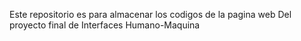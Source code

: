 Este repositorio es para almacenar los codigos de la pagina web
Del proyecto final de Interfaces Humano-Maquina

